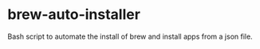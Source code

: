 # brew-auto-installer
Bash script to automate the install of brew and install apps from a json file.
